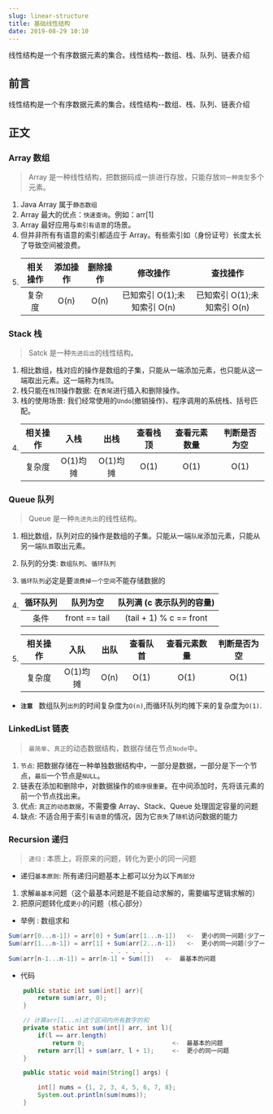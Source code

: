 ```yaml
---
slug: linear-structure
title: 基础线性结构
date: 2019-08-29 10:10
---
```


线性结构是一个有序数据元素的集合。线性结构--数组、栈、队列、链表介绍

<!--truncate-->

## 前言

线性结构是一个有序数据元素的集合。线性结构--数组、栈、队列、链表介绍

## 正文

### Array 数组

> Array 是一种线性结构，把数据码成一排进行存放，只能存放`同一种类型`多个元素。

1. Java Array 属于`静态数组`
2. Array 最大的优点：`快速查询`。例如：arr[1]
3. Array 最好应用与`索引有语意`的场景。
4. 但并非所有有语意的索引都适应于 Array。有些索引如（身份证号）长度太长了导致空间被浪费。
5. | 相关操作 | 添加操作 | 删除操作 |          修改操作           |          查找操作           |
   | :------: | :------: | :------: | :-------------------------: | :-------------------------: |
   |  复杂度  |   O(n)   |   O(n)   | 已知索引 O(1);未知索引 O(n) | 已知索引 O(1);未知索引 O(n) |

### Stack 栈

> Satck 是一种`先进后出`的线性结构。

1. 相比数组，栈对应的操作是数组的子集，只能从一端添加元素，也只能从这一端取出元素。这一端称为`栈顶`。
2. 栈只能在`栈顶`操作数据: 在`表尾`进行插入和删除操作。
3. 栈的使用场景: 我们经常使用的`Undo`(撤销操作)、程序调用的系统栈、括号匹配。
4. | 相关操作 |   入栈   |   出栈   | 查看栈顶 | 查看元素数量 | 判断是否为空 |
   | :------: | :------: | :------: | :------: | :----------: | :----------: |
   |  复杂度  | O(1)均摊 | O(1)均摊 |   O(1)   |     O(1)     |     O(1)     |

### Queue 队列

> Queue 是一种`先进先出`的线性结构。

1. 相比数组，队列对应的操作是数组的子集。只能从一端`队尾`添加元素，只能从另一端`队首`取出元素。
2. 队列的分类: `数组队列`、`循环队列`
3. `循环队列`必定是要`浪费掉一个空间`不能存储数据的
4. | 循环队列 |   队列为空    | 队列满 (c 表示队列的容量) |
   | :------: | :-----------: | :-----------------------: |
   |   条件   | front == tail |  (tail + 1) % c == front  |

5. | 相关操作 |   入队   | 出队 | 查看队首 | 查看元素数量 | 判断是否为空 |
   | :------: | :------: | :--: | :------: | :----------: | :----------: |
   |  复杂度  | O(1)均摊 | O(n) |   O(1)   |     O(1)     |     O(1)     |

- **`注意`**   数组队列`出列`的时间复杂度为`O(n)`,而循环队列均摊下来的复杂度为`O(1)`.

### LinkedList 链表

> `最简单`、`真正`的动态数据结构，数据存储在节点`Node`中。

1. `节点`: 把数据存储在一种单独数据结构中，一部分是数据，一部分是下一个节点，`最后`一个节点是`NULL`。
2. 链表在添加和删除中，对数据操作的`顺序很重要`。在中间添加时，先将该元素的前一个节点找出来。
3. 优点: `真正的动态数据`，不需要像 Array、Stack、Queue 处理固定容量的问题
4. 缺点: 不适合用于索引`有语意`的情况，因为它`丧失`了`随机`访问数据的能力

### Recursion 递归

> `递归` : 本质上，将原来的问题，转化为更小的同一问题

- 递归`基本原则`: 所有递归问题基本上都可以分为以下`两部分`

1. 求解`最基本`问题（这个最基本问题是不能自动求解的，需要编写逻辑求解的）
2. 把原问题转化成`更小`的问题（核心部分）

- 举例 : 数组求和

```java
Sum(arr[0...n-1]) = arr[0] + Sum(arr[1...n-1])   <-  更小的同一问题(少了一个元素)
Sum(arr[1...n-1]) = arr[1] + Sum(arr[2...n-1])   <-  更小的同一问题(少了一个元素)
                            . . . . . .
Sum(arr[n-1...n-1]) = arr[n-1] + Sum([])   <-  最基本的问题
```

- 代码

```java
    public static int sum(int[] arr){
        return sum(arr, 0);
    }

    // 计算arr[l...n)这个区间内所有数字的和
    private static int sum(int[] arr, int l){
        if(l == arr.length)
            return 0;                        <-  最基本的问题
        return arr[l] + sum(arr, l + 1);     <-  更小的同一问题
    }

    public static void main(String[] args) {

        int[] nums = {1, 2, 3, 4, 5, 6, 7, 8};
        System.out.println(sum(nums));
    }
```
